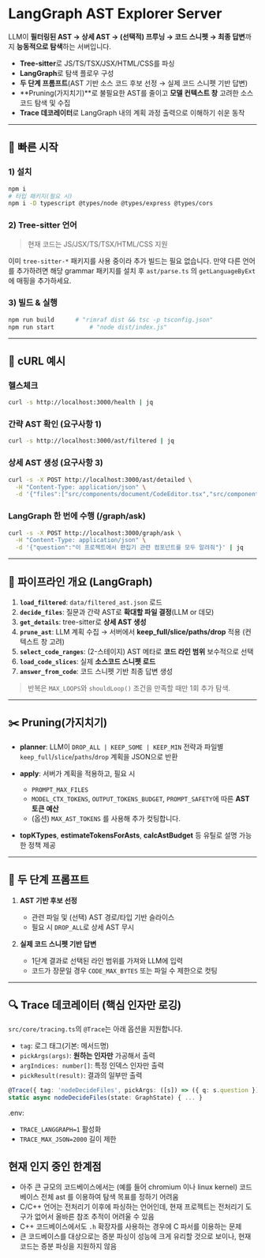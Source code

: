 # LangGraph AST Explorer Server

LLM이 **필터링된 AST → 상세 AST → (선택적) 프루닝 → 코드 스니펫 → 최종 답변**까지 **능동적으로 탐색**하는 서버입니다.

* **Tree-sitter**로 JS/TS/TSX/JSX/HTML/CSS를 파싱
* **LangGraph**로 탐색 플로우 구성
* **두 단계 프롬프트**(AST 기반 소스 코드 후보 선정 → 실제 코드 스니펫 기반 답변)
* **Pruning(가지치기)**로 불필요한 AST를 줄이고 **모델 컨텍스트 창** 고려한 소스 코드 탐색 및 수집
* **Trace 데코레이터**로 LangGraph 내의 계획 과정 출력으로 이해하기 쉬운 동작

---

## 🚀 빠른 시작

### 1) 설치

```bash
npm i
# 타입 패키지(필요 시)
npm i -D typescript @types/node @types/express @types/cors
```

### 2) Tree-sitter 언어

> 현재 코드는 JS/JSX/TS/TSX/HTML/CSS 지원

이미 `tree-sitter-*` 패키지를 사용 중이라 추가 빌드는 필요 없습니다.
만약 다른 언어를 추가하려면 해당 grammar 패키지를 설치 후 `ast/parse.ts` 의 `getLanguageByExt`에 매핑을 추가하세요.

### 3) 빌드 & 실행

```bash
npm run build      # "rimraf dist && tsc -p tsconfig.json"
npm run start          # "node dist/index.js"
```

---

## 🧪 cURL 예시

### 헬스체크

```bash
curl -s http://localhost:3000/health | jq
```

### 간략 AST 확인 (요구사항 1)

```bash
curl -s http://localhost:3000/ast/filtered | jq
```

### 상세 AST 생성 (요구사항 3)

```bash
curl -s -X POST http://localhost:3000/ast/detailed \
  -H "Content-Type: application/json" \
  -d '{"files":["src/components/document/CodeEditor.tsx","src/components/document/MarkdownEditor.tsx"]}' | jq
```

### LangGraph 한 번에 수행 (/graph/ask)

```bash
curl -s -X POST http://localhost:3000/graph/ask \
  -H "Content-Type: application/json" \
  -d '{"question":"이 프로젝트에서 편집기 관련 컴포넌트를 모두 알려줘"}' | jq
```

---

## 🧠 파이프라인 개요 (LangGraph)

1. **`load_filtered`**: `data/filtered_ast.json` 로드
2. **`decide_files`**: 질문과 간략 AST로 **확대할 파일 결정**(LLM or 데모)
3. **`get_details`**: tree-sitter로 **상세 AST 생성**
4. **`prune_ast`**: LLM 계획 수집 → 서버에서 **keep_full/slice/paths/drop** 적용 (컨텍스트 창 고려)
5. **`select_code_ranges`**: (2-스테이지) AST 메타로 **코드 라인 범위** 보수적으로 선택
6. **`load_code_slices`**: 실제 **소스코드 스니펫 로드**
7. **`answer_from_code`**: 코드 스니펫 기반 최종 답변 생성

> 반복은 `MAX_LOOPS`와 `shouldLoop()` 조건을 만족할 때만 1회 추가 탐색.

---

## ✂️ Pruning(가지치기)

* **planner**: LLM이 `DROP_ALL | KEEP_SOME | KEEP_MIN` 전략과 파일별 `keep_full`/`slice`/`paths`/`drop` 계획을 JSON으로 반환
* **apply**: 서버가 계획을 적용하고, 필요 시

  * `PROMPT_MAX_FILES`
  * `MODEL_CTX_TOKENS`, `OUTPUT_TOKENS_BUDGET`, `PROMPT_SAFETY`에 따른 **AST 토큰 예산**
  * (옵션) `MAX_AST_TOKENS`
    를 사용해 추가 컷팅합니다.
* **topKTypes**, **estimateTokensForAsts**, **calcAstBudget** 등 유틸로 설명 가능한 정책 제공

---

## 🧩 두 단계 프롬프트

1. **AST 기반 후보 선정**

   * 관련 파일 및 (선택) AST 경로/타입 기반 슬라이스
   * 필요 시 `DROP_ALL`로 상세 AST 무시

2. **실제 코드 스니펫 기반 답변**

   * 1단계 결과로 선택된 라인 범위를 가져와 LLM에 입력
   * 코드가 장문일 경우 `CODE_MAX_BYTES` 또는 파일 수 제한으로 컷팅

---

## 🔍 Trace 데코레이터 (핵심 인자만 로깅)

`src/core/tracing.ts`의 `@Trace`는 아래 옵션을 지원합니다.

* `tag`: 로그 태그(기본: 메서드명)
* `pickArgs(args)`: **원하는 인자만** 가공해서 출력
* `argIndices: number[]`: 특정 인덱스 인자만 출력
* `pickResult(result)`: 결과의 일부만 출력

```ts
@Trace({ tag: 'nodeDecideFiles', pickArgs: ([s]) => ({ q: s.question }), pickResult: (o: any) => ({ want: o?.wantFiles?.length ?? 0 }) })
static async nodeDecideFiles(state: GraphState) { ... }
```

.env:

* `TRACE_LANGGRAPH=1` 활성화
* `TRACE_MAX_JSON=2000` 길이 제한

## 현재 인지 중인 한계점

- 아주 큰 규모의 코드베이스에서는 (예를 들어 chromium 이나 linux kernel) 코드베이스 전체 ast 를 이용하여 탐색 목표를 정하기 어려움
- C/C++ 언어는 전처리기 이후에 파싱하는 언어인데, 현재 프로젝트는 전처리기 도구가 없어서 올바른 참조 추적이 어려울 수 있음
- C++ 코드베이스에서도 `.h` 확장자를 사용하는 경우에 C 파서를 이용하는 문제
- 큰 코드베이스를 대상으로는 증분 파싱이 성능에 크게 유리할 것으로 보이나, 현재 코드는 증분 파싱을 지원하지 않음
